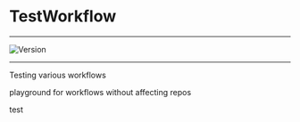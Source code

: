 # TestWorkflow

---


![Version](https://img.shields.io/badge/Version-2.0.50-brightgreen)


---

Testing various workflows

playground for workflows without affecting repos



test
